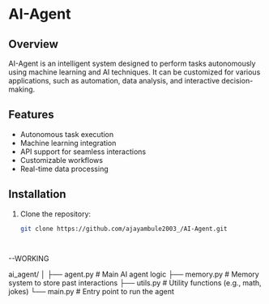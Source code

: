 # AI-Agent

## Overview
AI-Agent is an intelligent system designed to perform tasks autonomously using machine learning and AI techniques. It can be customized for various applications, such as automation, data analysis, and interactive decision-making.

## Features
- Autonomous task execution
- Machine learning integration
- API support for seamless interactions
- Customizable workflows
- Real-time data processing

## Installation
1. Clone the repository:
   ```bash
   git clone https://github.com/ajayambule2003_/AI-Agent.git

  
--WORKING 

ai_agent/
│
├── agent.py           # Main AI agent logic
├── memory.py          # Memory system to store past interactions
├── utils.py           # Utility functions (e.g., math, jokes)
└── main.py            # Entry point to run the agent